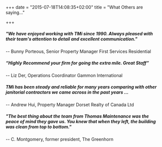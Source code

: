 +++
date = "2015-07-18T14:08:35+02:00"
title = "What Others are saying..."

+++


##### "We have enjoyed working with TMi since 1990. Always pleased with their team's attention to detail and excellent communication."

\-- Bunny Porteous, Senior Property Manager First Services Residential

##### “Highly Recommend your firm for going the extra mile. Great Staff”

\-- Liz Der, Operations Coordinator Gammon International

##### TMi has been steady and reliable for many years comparing with other janitorial contractors we came across in the past years …

\-- Andrew Hui, Property Manager Dorset Realty of Canada Ltd

##### "The best thing about the team from Thomas Maintenance was the peace of mind they gave us. You knew that when they left, the building was clean from top to bottom."

\-- C. Montgomery, former president, The Greenhorn
